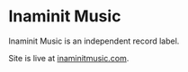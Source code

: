 # Inaminit Music

Inaminit Music is an independent record label.

Site is live at [inaminitmusic.com](https://inaminitmusic.com).
